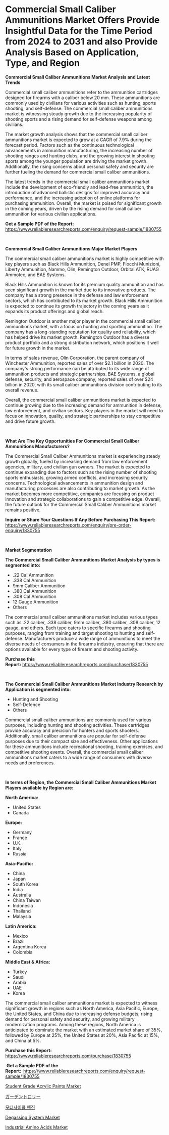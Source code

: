 <p><h1>Commercial Small Caliber Ammunitions Market Offers Provide Insightful Data for the Time Period from 2024 to 2031 and also Provide Analysis Based on Application, Type, and Region</h1></p><p><strong>Commercial Small Caliber Ammunitions Market Analysis and Latest Trends</strong></p>
<p><p>Commercial small caliber ammunitions refer to the ammunition cartridges designed for firearms with a caliber below 20 mm. These ammunitions are commonly used by civilians for various activities such as hunting, sports shooting, and self-defense. The commercial small caliber ammunitions market is witnessing steady growth due to the increasing popularity of shooting sports and a rising demand for self-defense weapons among civilians.</p><p>The market growth analysis shows that the commercial small caliber ammunitions market is expected to grow at a CAGR of 7.9% during the forecast period. Factors such as the continuous technological advancements in ammunition manufacturing, the increasing number of shooting ranges and hunting clubs, and the growing interest in shooting sports among the younger population are driving the market growth. Additionally, the rising concerns about personal safety and security are further fueling the demand for commercial small caliber ammunitions.</p><p>The latest trends in the commercial small caliber ammunitions market include the development of eco-friendly and lead-free ammunition, the introduction of advanced ballistic designs for improved accuracy and performance, and the increasing adoption of online platforms for purchasing ammunition. Overall, the market is poised for significant growth in the coming years, driven by the rising demand for small caliber ammunition for various civilian applications.</p></p>
<p><strong>Get a Sample PDF of the Report:&nbsp;</strong> <a href="https://www.reliableresearchreports.com/enquiry/request-sample/1830755">https://www.reliableresearchreports.com/enquiry/request-sample/1830755</a></p>
<p>&nbsp;</p>
<p><strong>Commercial Small Caliber Ammunitions Major Market Players</strong></p>
<p><p>The commercial small caliber ammunitions market is highly competitive with key players such as Black Hills Ammunition, Denel PMP, Fiocchi Munizioni, Liberty Ammunition, Nammo, Olin, Remington Outdoor, Orbital ATK, RUAG Ammotec, and BAE Systems. </p><p>Black Hills Ammunition is known for its premium quality ammunition and has seen significant growth in the market due to its innovative products. The company has a strong presence in the defense and law enforcement sectors, which has contributed to its market growth. Black Hills Ammunition is expected to continue its growth trajectory in the coming years as it expands its product offerings and global reach.</p><p>Remington Outdoor is another major player in the commercial small caliber ammunitions market, with a focus on hunting and sporting ammunition. The company has a long-standing reputation for quality and reliability, which has helped drive its market growth. Remington Outdoor has a diverse product portfolio and a strong distribution network, which positions it well for future growth in the market.</p><p>In terms of sales revenue, Olin Corporation, the parent company of Winchester Ammunition, reported sales of over $2.1 billion in 2020. The company's strong performance can be attributed to its wide range of ammunition products and strategic partnerships. BAE Systems, a global defense, security, and aerospace company, reported sales of over $24 billion in 2020, with its small caliber ammunitions division contributing to its overall revenue.</p><p>Overall, the commercial small caliber ammunitions market is expected to continue growing due to the increasing demand for ammunition in defense, law enforcement, and civilian sectors. Key players in the market will need to focus on innovation, quality, and strategic partnerships to stay competitive and drive future growth.</p></p>
<p>&nbsp;</p>
<p><strong>What Are The Key Opportunities For Commercial Small Caliber Ammunitions Manufacturers?</strong></p>
<p><p>The Commercial Small Caliber Ammunitions market is experiencing steady growth globally, fueled by increasing demand from law enforcement agencies, military, and civilian gun owners. The market is expected to continue expanding due to factors such as the rising number of shooting sports enthusiasts, growing armed conflicts, and increasing security concerns. Technological advancements in ammunition design and manufacturing processes are also contributing to market growth. As the market becomes more competitive, companies are focusing on product innovation and strategic collaborations to gain a competitive edge. Overall, the future outlook for the Commercial Small Caliber Ammunitions market remains positive.</p></p>
<p><strong>Inquire or Share Your Questions If Any Before Purchasing This Report:</strong> <a href="https://www.reliableresearchreports.com/enquiry/pre-order-enquiry/1830755">https://www.reliableresearchreports.com/enquiry/pre-order-enquiry/1830755</a></p>
<p>&nbsp;</p>
<p><strong>Market Segmentation</strong></p>
<p><strong>The Commercial Small Caliber Ammunitions Market Analysis by types is segmented into:</strong></p>
<p><ul><li>.22 Cal Ammunition</li><li>.338 Cal Ammunition</li><li>9mm Caliber Ammunition</li><li>.380 Cal Ammunition</li><li>.308 Cal Ammunition</li><li>12 Gauge Ammunition</li><li>Others</li></ul></p>
<p><p>The commercial small caliber ammunitions market includes various types such as .22 caliber, .338 caliber, 9mm caliber, .380 caliber, .308 caliber, 12 gauge, and others. Each type caters to specific firearms and shooting purposes, ranging from training and target shooting to hunting and self-defense. Manufacturers produce a wide range of ammunitions to meet the diverse needs of consumers in the firearms industry, ensuring that there are options available for every type of firearm and shooting activity.</p></p>
<p><strong>Purchase this Report:&nbsp;</strong><a href="https://www.reliableresearchreports.com/purchase/1830755">https://www.reliableresearchreports.com/purchase/1830755</a></p>
<p>&nbsp;</p>
<p><strong>The Commercial Small Caliber Ammunitions Market Industry Research by Application is segmented into:</strong></p>
<p><ul><li>Hunting and Shooting</li><li>Self-Defence</li><li>Others</li></ul></p>
<p><p>Commercial small caliber ammunitions are commonly used for various purposes, including hunting and shooting activities. These cartridges provide accuracy and precision for hunters and sports shooters. Additionally, small caliber ammunitions are popular for self-defense purposes due to their compact size and effectiveness. Other applications for these ammunitions include recreational shooting, training exercises, and competitive shooting events. Overall, the commercial small caliber ammunitions market caters to a wide range of consumers with diverse needs and preferences.</p></p>
<p>&nbsp;</p>
<p><strong>In terms of Region, the Commercial Small Caliber Ammunitions Market Players available by Region are:</strong></p>
<p>
    <p> <strong> North America: </strong>
        <ul>
            <li>United States</li>
            <li>Canada</li>
        </ul>
        </p> 
    <p> <strong> Europe: </strong>
        <ul>
            <li>Germany</li>
            <li>France</li>
            <li>U.K.</li>
            <li>Italy</li>
            <li>Russia</li>
        </ul>
        </p> 
    <p> <strong> Asia-Pacific: </strong>
        <ul>
            <li>China</li>
            <li>Japan</li>
            <li>South Korea</li>
            <li>India</li>
            <li>Australia</li>
            <li>China Taiwan</li>
            <li>Indonesia</li>
            <li>Thailand</li>
            <li>Malaysia</li>
        </ul>
        </p> 
    <p> <strong> Latin America: </strong>
        <ul>
            <li>Mexico</li>
            <li>Brazil</li>
            <li>Argentina Korea</li>
            <li>Colombia</li>
        </ul>
        </p> 
    <p> <strong> Middle East & Africa: </strong>
        <ul>
            <li>Turkey</li>
            <li>Saudi</li>
            <li>Arabia</li>
            <li>UAE</li>
            <li>Korea</li>
        </ul>
    </p>
    </p>
<p><p>The commercial small caliber ammunitions market is expected to witness significant growth in regions such as North America, Asia Pacific, Europe, the United States, and China due to increasing defense budgets, rising demand for personal safety and security, and growing military modernization programs. Among these regions, North America is anticipated to dominate the market with an estimated market share of 35%, followed by Europe at 25%, the United States at 20%, Asia Pacific at 15%, and China at 5%.</p></p>
<p><strong>Purchase this Report: </strong><a href="https://www.reliableresearchreports.com/purchase/1830755">https://www.reliableresearchreports.com/purchase/1830755</a></p>
<p>&nbsp;<strong>Get a Sample PDF of the Report:&nbsp;&nbsp;</strong><a href="https://www.reliableresearchreports.com/enquiry/request-sample/1830755">https://www.reliableresearchreports.com/enquiry/request-sample/1830755</a></p>
<p><strong></strong></p>
<p><p><a href="https://github.com/jerrycopelandthomaswsqd8q/Market-Research-Report-List-1/blob/main/student-grade-acrylic-paints-market.md">Student Grade Acrylic Paints Market</a></p><p><a href="https://github.com/jkjreqjscoxx7/Market-Research-Report-List-1/blob/main/22311781348.md">ガーデントロリー</a></p><p><a href="https://github.com/nuekbpymrrz5/Market-Research-Report-List-1/blob/main/9077663950.md">모터사이클 엔진</a></p><p><a href="https://issuu.com/reportprime-2/docs/degassing-system-market-size-2030.pptx">Degassing System Market</a></p><p><a href="https://github.com/brenzgnarento/Market-Research-Report-List-1/blob/main/industrial-amino-acids-market.md">Industrial Amino Acids Market</a></p></p>